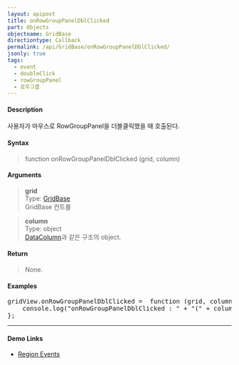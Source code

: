 ```yaml
---
layout: apipost
title: onRowGroupPanelDblClicked
part: Objects
objectname: GridBase
directiontype: Callback
permalink: /api/GridBase/onRowGroupPanelDblClicked/
jsonly: true
tags:
  - event
  - doubleClick
  - rowGroupPanel
  - 로우그룹
---
```



#### Description

 사용자가 마우스로 RowGroupPanel을 더블클릭했을 때 호출된다.  

#### Syntax

> function onRowGroupPanelDblClicked (grid, column)  

#### Arguments

> **grid**  
> Type: [GridBase](/api/GridBase/)  
> GridBase 컨트롤  

> **column**  
> Type: object  
> [DataColumn](/api/types/DataColumn/)과 같은 구조의 object.  

#### Return

> None.  

#### Examples 

<pre class="prettyprint">
gridView.onRowGroupPanelDblClicked =  function (grid, column) {
    console.log("onRowGroupPanelDblClicked : " + "(" + column.name + ")")
};
</pre>

---

#### Demo Links

* [Region Events](http://demo.realgrid.com/Event/RegionEvents/)
